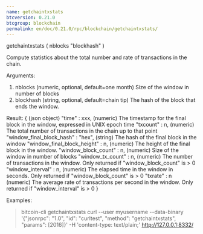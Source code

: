 ```yaml
---
name: getchaintxstats
btcversion: 0.21.0
btcgroup: blockchain
permalink: en/doc/0.21.0/rpc/blockchain/getchaintxstats/
---
```


getchaintxstats ( nblocks "blockhash" )

Compute statistics about the total number and rate of transactions in the chain.

Arguments:
1. nblocks      (numeric, optional, default=one month) Size of the window in number of blocks
2. blockhash    (string, optional, default=chain tip) The hash of the block that ends the window.

Result:
{                                       (json object)
  "time" : xxx,                         (numeric) The timestamp for the final block in the window, expressed in UNIX epoch time
  "txcount" : n,                        (numeric) The total number of transactions in the chain up to that point
  "window_final_block_hash" : "hex",    (string) The hash of the final block in the window
  "window_final_block_height" : n,      (numeric) The height of the final block in the window.
  "window_block_count" : n,             (numeric) Size of the window in number of blocks
  "window_tx_count" : n,                (numeric) The number of transactions in the window. Only returned if "window_block_count" is > 0
  "window_interval" : n,                (numeric) The elapsed time in the window in seconds. Only returned if "window_block_count" is > 0
  "txrate" : n                          (numeric) The average rate of transactions per second in the window. Only returned if "window_interval" is > 0
}

Examples:
> bitcoin-cli getchaintxstats 
> curl --user myusername --data-binary '{"jsonrpc": "1.0", "id": "curltest", "method": "getchaintxstats", "params": [2016]}' -H 'content-type: text/plain;' http://127.0.0.1:8332/



